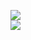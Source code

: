 [![](https://img.shields.io/badge/Made%20With-Github%20Spray-lightgrey.svg?style=for-the-badge&logo=github)](https://github.com/Annihil/github-spray#16052)  
[![](https://i.imgur.com/2DrTn0Z.gif)](https://github.com/Annihil/github-spray)